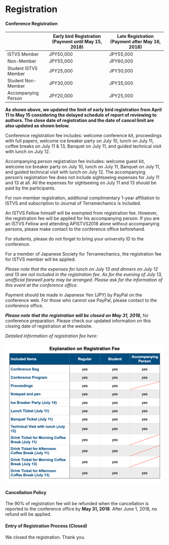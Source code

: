 # Registration

#### **Conference Registration**

|                      | **Early bird Registration (Payment until May 15, 2018)** | **Late Registration (Payment after May 16, 2018)** |
| -------------------- | -------------------------------------------------------- | -------------------------------------------------- |
| ISTVS Member         | JPY50,000                                                | JPY55,000                                          |
| Non-Member           | JPY55,000                                                | JPY60,000                                          |
| Student ISTVS Member | JPY25,000                                                | JPY30,000                                          |
| Student Non-Member   | JPY30,000                                                | JPY35,000                                          |
| Accompanying Person  | JPY20,000                                                | JPY25,000                                          |

**As shown above, we updated the limit of early bird registration from April 11 to May 15 considering the delayed schedule of report of reviewing to authors. The close date of registration and the date of cancel limit are also updated as shown below.**&#x20;

Conference registration fee includes: welcome conference kit, proceedings with full papers, welcome ice breaker party on July 10, lunch on July 11, coffee breaks on July 11 & 13, Banquet on July 11, and guided technical visit with lunch on July 12.

Accompanying person registration fee includes: welcome guest kit, welcome ice breaker party on July 10, lunch on July 11, Banquet on July 11, and guided technical visit with lunch on July 12. The accompanying person’s registration fee does not include sightseeing expenses for July 11 and 13 at all.  All the expenses for sightseeing on July 11 and 13 should be paid by the participants.

For non-member registration, additional complimentary 1-year affiliation to ISTVS and subscription to Journal of Terramechanics is included.

An ISTVS Fellow himself will be exempted from registration fee. However, the registration fee will be applied for his accompanying person. If you are an ISTVS Fellow and attending APISTVS2018 alone without accompanying persons, please make contact to the conference office beforehand.

For students, please do not forget to bring your university ID to the conference.

For a member of Japanese Society for Terramechanics, the registration fee for ISTVS member will be applied.

_Please note that the expenses for lunch on July 13 and dinners on July 12 and 13 are not included in the registration fee.  As for the evening of July 13, unofficial farewell party may be arranged.  Please ask for the information of this event at the conference office._

Payment should be made in Japanese Yen (JPY) by PayPal on the conference web. For those who cannot use PayPal, please contact to the conference office.

_**Please note that the registration will be closed on May 31, 2018**_**,** for conference preparation.  Please check our updated information on this closing date of registration at the website.

_Detailed information of registration fee here:_

![](<.gitbook/assets/image (7).png>)

#### Cancellation Policy

The 90% of registration fee will be refunded when the cancellation is reported to the conference office by **May 31, 2018**.  After June 1, 2018, no refund will be applied.

#### Entry of Registration Process (Closed)

We closed the registration.  Thank you.
